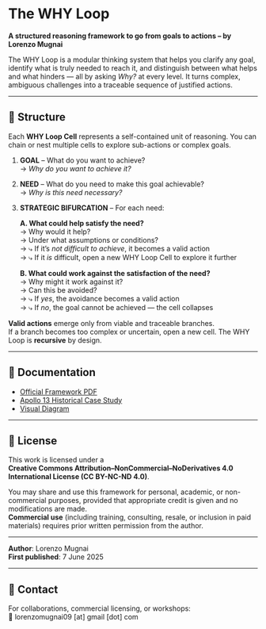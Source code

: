 # The WHY Loop

**A structured reasoning framework to go from goals to actions – by Lorenzo Mugnai**

The WHY Loop is a modular thinking system that helps you clarify any goal, identify what is truly needed to reach it, and distinguish between what helps and what hinders — all by asking *Why?* at every level. It turns complex, ambiguous challenges into a traceable sequence of justified actions.

---

## 🔄 Structure

Each **WHY Loop Cell** represents a self-contained unit of reasoning. You can chain or nest multiple cells to explore sub-actions or complex goals.

1. **GOAL** – What do you want to achieve?  
   → *Why do you want to achieve it?*

2. **NEED** – What do you need to make this goal achievable?  
   → *Why is this need necessary?*

3. **STRATEGIC BIFURCATION** – For each need:

   **A. What could help satisfy the need?**  
   → Why would it help?  
   → Under what assumptions or conditions?  
   → ⤷ If it’s *not difficult to achieve*, it becomes a valid action  
   → ⤷ If it *is* difficult, open a new WHY Loop Cell to explore it further

   **B. What could work against the satisfaction of the need?**  
   → Why might it work against it?  
   → Can this be avoided?  
   → ⤷ If *yes*, the avoidance becomes a valid action  
   → ⤷ If *no*, the goal cannot be achieved — the cell collapses

**Valid actions** emerge only from viable and traceable branches.  
If a branch becomes too complex or uncertain, open a new cell. The WHY Loop is **recursive** by design.

---

## 📘 Documentation

- [Official Framework PDF](docs/The_WHY_Loop_Framework_by_Lorenzo_Mugnai.pdf)  
- [Apollo 13 Historical Case Study](examples/apollo13_case.md)  
- [Visual Diagram](docs/Diagram.png)

---

## 📜 License

This work is licensed under a  
**Creative Commons Attribution–NonCommercial–NoDerivatives 4.0 International License (CC BY-NC-ND 4.0)**.

You may share and use this framework for personal, academic, or non-commercial purposes, provided that appropriate credit is given and no modifications are made.  
**Commercial use** (including training, consulting, resale, or inclusion in paid materials) requires prior written permission from the author.

---

**Author**: Lorenzo Mugnai  
**First published**: 7 June 2025

---

## 📩 Contact

For collaborations, commercial licensing, or workshops:  
📧 lorenzomugnai09 [at] gmail [dot] com
